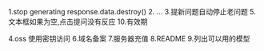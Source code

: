 1.stop generating response.data.destroy()
2. ...
3.提新问题自动停止老问题
5.文本框如果为空,点击提问没有反应
10.有效期


4.oss 使用密钥访问
6.域名备案
7.服务器充值
8.README
9.列出可以用的模型

